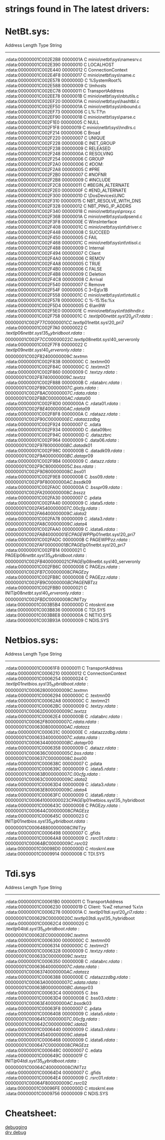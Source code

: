 # strings found in The latest drivers:
# NetBt.sys:
Address                 Length   Type String                           
-------                 ------   ---- ------                           
.rdata:00000001C002E2B8 0000001A C    minio\\netbt\\sys\\namesrv.c     
.rdata:00000001C002E390 00000010 C    LOCALHOST                        
.rdata:00000001C002E440 00000012 C    ConnectionContext                
.rdata:00000001C002E4F8 00000017 C    minio\\netbt\\sys\\name.c        
.rdata:00000001C002E578 0000000D C    %SystemRoot%                     
.rdata:00000001C002E588 00000009 C    \\lmhosts                        
.rdata:00000001C002EC78 00000011 C    TransportAddress                 
.rdata:00000001C002EE78 0000001B C    minio\\netbt\\sys\\nbtutils.c    
.rdata:00000001C002EF20 0000001A C    minio\\netbt\\sys\\hashtbl.c     
.rdata:00000001C002EF50 0000001A C    minio\\netbt\\sys\\inbound.c     
.rdata:00000001C002EF73 00000006 C    L%:T?\n                          
.rdata:00000001C002EF90 00000018 C    minio\\netbt\\sys\\parse.c       
.rdata:00000001C002F1E0 00000005 C    NULL                             
.rdata:00000001C002F1F8 00000019 C    minio\\netbt\\sys\\hndlrs.c      
.rdata:00000001C002F214 00000006 C    Broad                            
.rdata:00000001C002F220 00000007 C    UNIQUE                           
.rdata:00000001C002F228 0000000B C    INET_GROUP                       
.rdata:00000001C002F238 00000009 C    RELEASED                         
.rdata:00000001C002F248 0000000A C    RESOLVING                        
.rdata:00000001C002F254 00000006 C    GROUP                            
.rdata:00000001C002F2A0 00000006 C    #DOM:                            
.rdata:00000001C002F2A8 00000005 C    #PRE                             
.rdata:00000001C002F2B0 00000007 C    #NOFNR                           
.rdata:00000001C002F2B8 00000009 C    #INCLUDE                         
.rdata:00000001C002F2C8 00000011 C    #BEGIN_ALTERNATE                 
.rdata:00000001C002F2E0 0000000F C    #END_ALTERNATE                   
.rdata:00000001C002F300 00000010 C    \\DosDevices\\UNC                
.rdata:00000001C002F310 00000015 C    NBT_RESOLVE_WITH_DNS             
.rdata:00000001C002F328 00000012 C    NBT_PING_IP_ADDRS                
.rdata:00000001C002F340 00000018 C    minio\\netbt\\sys\\proxy.c       
.rdata:00000001C002F368 0000001A C    minio\\netbt\\sys\\udpsend.c     
.rdata:00000001C002F3F8 0000000E C    WinsInterface                    
.rdata:00000001C002F408 0000001C C    minio\\netbt\\sys\\nt\\driver.c  
.rdata:00000001C002F448 00000008 C    SUCCEED                          
.rdata:00000001C002F450 00000005 C    FAIL                             
.rdata:00000001C002F468 0000001C C    minio\\netbt\\sys\\nt\\ntisol.c  
.rdata:00000001C002F488 00000009 C    Internal                         
.rdata:00000001C002F494 00000007 C    Client                           
.rdata:00000001C002F4A0 00000006 C    REMOV                            
.rdata:00000001C002F4A8 00000005 C    TRUE                             
.rdata:00000001C002F4B0 00000006 C    FALSE                            
.rdata:00000001C002F4B8 00000009 C    Deletion                         
.rdata:00000001C002F4C8 00000008 C    Arrival                          
.rdata:00000001C002F540 00000007 C    Remove                           
.rdata:00000001C002F54F 00000005 C    3<Eg\x1B                         
.rdata:00000001C002F558 0000001C C    minio\\netbt\\sys\\nt\\ntutil.c  
.rdata:00000001C002F578 0000000C C    %-15.15s:%x                      
.rdata:00000001C002F5D4 00000005 C    6\an9W                           
.rdata:00000001C002F5E0 0000001E C    minio\\netbt\\sys\\nt\\tdihndlr.c
.rdata:00000001C002F758 0000001C C    .text$lp00netbt.sys!20_pri7      
.rdata:00000001C002F77C 0000001C C    .text$lp01netbt.sys!20_pri7      
.rdata:00000001C002F7A0 00000022 C    .text$lp06netbt.sys!35_hybridboot
.rdata:00000001C002F7CC 00000022 C    .text$lp08netbt.sys!40_serveronly
.rdata:00000001C002F7F8 00000022 C    .text$lp09netbt.sys!40_serveronly
.rdata:00000001C002F824 00000009 C    .text$mn                         
.rdata:00000001C002F838 0000000C C    .text$mn$00                      
.rdata:00000001C002F84C 0000000C C    .text$mn$21                      
.rdata:00000001C002F860 00000009 C    .text$zy                         
.rdata:00000001C002F874 00000009 C    .text$zz                         
.rdata:00000001C002F888 0000000B C    .rdata$brc                       
.rdata:00000001C002F89C 00000007 C    .giats                           
.rdata:00000001C002F8AC 00000007 C    .rdata                           
.rdata:00000001C002F8BC 0000000A C    .rdata$00                        
.rdata:00000001C002F8D0 0000000A C    .rdata$01                        
.rdata:00000001C002F8E4 0000000A C    .rdata$09                        
.rdata:00000001C002F8F8 0000000A C    .rdata$zz                        
.rdata:00000001C002F90C 0000000E C    .rdata$zzzdbg                    
.rdata:00000001C002F924 00000007 C    .xdata                           
.rdata:00000001C002F934 0000000D C    .data$09$brc                     
.rdata:00000001C002F94C 0000000D C    .data$zz$brc                     
.rdata:00000001C002F964 00000009 C    .data$06                         
.rdata:00000001C002F978 0000000B C    .data$dk01                       
.rdata:00000001C002F98C 0000000B C    .data$dk09                       
.rdata:00000001C002F9A0 0000000B C    .data$pr09                       
.rdata:00000001C002F9B4 00000009 C    .data$zz                         
.rdata:00000001C002F9C8 00000005 C    .bss                             
.rdata:00000001C002F9D8 00000008 C    .bss$01                          
.rdata:00000001C002F9E8 00000008 C    .bss$09                          
.rdata:00000001C002F9F8 0000000A C    .bss$dk09                        
.rdata:00000001C002FA0C 0000000A C    .bss$pr09                        
.rdata:00000001C002FA20 00000008 C    .bss$zz                          
.rdata:00000001C002FA30 00000007 C    .pdata                           
.rdata:00000001C002FA40 00000009 C    .idata$5                         
.rdata:00000001C002FA54 00000007 C    .00cfg                           
.rdata:00000001C002FA64 00000009 C    .idata$2                         
.rdata:00000001C002FA78 00000009 C    .idata$3                         
.rdata:00000001C002FA8C 00000009 C    .idata$4                         
.rdata:00000001C002FAA0 00000009 C    .idata$6                         
.rdata:00000001C002FAB4 0000001E C    PAGEWPP$lp01netbt.sys!20_pri7    
.rdata:00000001C002FADC 0000000B C    PAGEWPP$zz                       
.rdata:00000001C002FAF0 0000001B C    PAGE$lp01netbt.sys!20_pri7       
.rdata:00000001C002FB14 00000021 C    PAGE$lp06netbt.sys!35_hybridboot 
.rdata:00000001C002FB40 00000021 C    PAGE$lp08netbt.sys!40_serveronly 
.rdata:00000001C002FB6C 00000008 C    PAGE$zs                          
.rdata:00000001C002FB7C 00000008 C    PAGE$zy                          
.rdata:00000001C002FB8C 00000008 C    PAGE$zz                          
.rdata:00000001C002FB9C 0000000B C    PAGENBT$zz                       
.rdata:00000001C002FBB0 00000021 C    INIT$lp08netbt.sys!40_serveronly 
.rdata:00000001C002FBDC 00000008 C    INIT$zy                                                  
.idata:00000001C003B5B4 0000000D C    ntoskrnl.exe                     
.idata:00000001C003B836 00000008 C    TDI.SYS                          
.idata:00000001C003B8E8 0000000A C    NETIO.SYS                        
.idata:00000001C003B93A 00000009 C    NDIS.SYS 
# Netbios.sys:
Address                 Length   Type String                             
-------                 ------   ---- ------                             
.rdata:00000001C00061F8 00000011 C    TransportAddress                   
.rdata:00000001C0006210 00000012 C    ConnectionContext                  
.rdata:00000001C0006254 00000024 C    .text$lp01netbios.sys!35_hybridboot
.rdata:00000001C0006280 00000009 C    .text$mn                           
.rdata:00000001C0006294 0000000C C    .text$mn$00                        
.rdata:00000001C00062A8 0000000C C    .text$mn$21                        
.rdata:00000001C00062BC 00000009 C    .text$zy                           
.rdata:00000001C00062D0 00000009 C    .text$zz                           
.rdata:00000001C00062E4 0000000B C    .rdata$brc                         
.rdata:00000001C00062F8 00000007 C    .rdata                             
.rdata:00000001C0006308 0000000A C    .rdata$zz                          
.rdata:00000001C000631C 0000000E C    .rdata$zzzdbg                      
.rdata:00000001C0006334 00000007 C    .xdata                             
.rdata:00000001C0006344 0000000B C    .data$pr00                         
.rdata:00000001C0006358 00000009 C    .data$zz                           
.rdata:00000001C000636C 00000005 C    .bss                               
.rdata:00000001C000637C 00000008 C    .bss$00                            
.rdata:00000001C000638C 00000007 C    .pdata                             
.rdata:00000001C000639C 00000009 C    .idata$5                           
.rdata:00000001C00063B0 00000007 C    .00cfg                             
.rdata:00000001C00063C0 00000009 C    .idata$2                           
.rdata:00000001C00063D4 00000009 C    .idata$3                           
.rdata:00000001C00063E8 00000009 C    .idata$4                           
.rdata:00000001C00063FC 00000009 C    .idata$6                           
.rdata:00000001C0006410 00000023 C    PAGE$lp01netbios.sys!35_hybridboot 
.rdata:00000001C000643C 00000008 C    PAGE$zy                            
.rdata:00000001C000644C 00000008 C    PAGE$zz                            
.rdata:00000001C000645C 00000023 C    INIT$lp01netbios.sys!35_hybridboot 
.rdata:00000001C0006488 00000008 C    INIT$zy                            
.rdata:00000001C0006498 00000007 C    .gfids                             
.rdata:00000001C00064A8 00000009 C    .rsrc$01                           
.rdata:00000001C00064BC 00000009 C    .rsrc$02                           
.idata:00000001C00098D0 0000000D C    ntoskrnl.exe                       
.idata:00000001C0009914 00000008 C    TDI.SYS                            
# Tdi.sys
Address                 Length   Type String                         
-------                 ------   ---- ------                         
.rdata:00000001C00061B0 00000011 C    TransportAddress               
.rdata:00000001C0006230 00000019 C    Client: %wZ returned %x\n      
.rdata:00000001C0006278 0000001A C    .text$lp01tdi.sys!20_pri7      
.rdata:00000001C000629C 00000020 C    .text$lp03tdi.sys!35_hybridboot
.rdata:00000001C00062C4 00000020 C    .text$lp04tdi.sys!35_hybridboot
.rdata:00000001C00062EC 00000009 C    .text$mn                       
.rdata:00000001C0006300 0000000C C    .text$mn$00                    
.rdata:00000001C0006314 0000000C C    .text$mn$21                    
.rdata:00000001C0006328 00000009 C    .text$zy                       
.rdata:00000001C000633C 00000009 C    .text$zz                       
.rdata:00000001C0006350 0000000B C    .rdata$brc                     
.rdata:00000001C0006364 00000007 C    .rdata                         
.rdata:00000001C0006374 0000000A C    .rdata$zz                      
.rdata:00000001C0006388 0000000E C    .rdata$zzzdbg                  
.rdata:00000001C00063A0 00000007 C    .xdata                         
.rdata:00000001C00063B0 0000000B C    .data$pr03                     
.rdata:00000001C00063C4 00000005 C    .bss                           
.rdata:00000001C00063D4 00000008 C    .bss$03                        
.rdata:00000001C00063E4 0000000A C    .bss$dk03                      
.rdata:00000001C00063F8 00000007 C    .pdata                         
.rdata:00000001C0006408 00000009 C    .idata$5                       
.rdata:00000001C000641C 00000007 C    .00cfg                         
.rdata:00000001C000642C 00000009 C    .idata$2                       
.rdata:00000001C0006440 00000009 C    .idata$3                       
.rdata:00000001C0006454 00000009 C    .idata$4                       
.rdata:00000001C0006468 00000009 C    .idata$6                       
.rdata:00000001C000647C 00000008 C    PAGE$zz                        
.rdata:00000001C000648C 00000007 C    .edata                         
.rdata:00000001C000649C 0000001F C    INIT$lp04tdi.sys!35_hybridboot 
.rdata:00000001C00064C4 00000008 C    INIT$zz                        
.rdata:00000001C00064D4 00000007 C    .gfids                         
.rdata:00000001C00064E4 00000009 C    .rsrc$01                       
.rdata:00000001C00064F8 00000009 C    .rsrc$02                       
.idata:00000001C00096FE 0000000D C    ntoskrnl.exe                   
.idata:00000001C0009756 00000009 C    NDIS.SYS                       
# Cheatsheet:
<html><a href="https://briolidz.wordpress.com/2013/11/17/windbg-some-debugging-commands/">debugging</a></html> <br>
<html><a href="https://docs.microsoft.com/en-us/windows-hardware/drivers/debugger/debug-universal-drivers--kernel-mode-#lookingatvariables">drv debug</a></html> <br>

